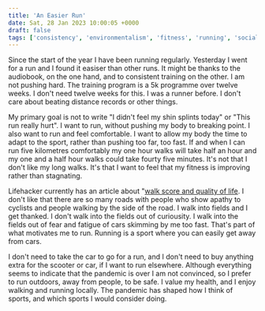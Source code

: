 ```yaml
---
title: 'An Easier Run'
date: Sat, 28 Jan 2023 10:00:05 +0000
draft: false
tags: ['consistency', 'environmentalism', 'fitness', 'running', 'social conscience']
---
```


Since the start of the year I have been running regularly. Yesterday I went for a run and I found it easiser than other runs. It might be thanks to the audiobook, on the one hand, and to consistent training on the other. I am not pushing hard. The training program is a 5k programme over twelve weeks. I don't need twelve weeks for this. I was a runner before. I don't care about beating distance records or other things.

My primary goal is not to write "I didn't feel my shin splints today" or "This run really hurt". I want to run, without pushing my body to breaking point. I also want to run and feel comfortable. I want to allow my body the time to adapt to the sport, rather than pushing too far, too fast. If and when I can run five kilometres comfortably my one hour walks will take half an hour and my one and a half hour walks could take fourty five minutes. It's not that I don't like my long walks. It's that I want to feel that my fitness is improving rather than stagnating.

Lifehacker currently has an article about "[walk score and quality of life](https://lifehacker.com/how-your-community-s-walk-score-directly-impacts-your-1850035353). I don't like that there are so many roads with people who show apathy to cyclists and people walking by the side of the road. I walk into fields and I get thanked. I don't walk into the fields out of curiousity. I walk into the fields out of fear and fatigue of cars skimming by me too fast. That's part of what motivates me to run. Running is a sport where you can easily get away from cars.

I don't need to take the car to go for a run, and I don't need to buy anything extra for the scooter or car, if I want to run elsewhere. Although everything seems to indicate that the pandemic is over I am not convinced, so I prefer to run outdoors, away from people, to be safe. I value my health, and I enjoy walking and running locally. The pandemic has shaped how I think of sports, and which sports I would consider doing.